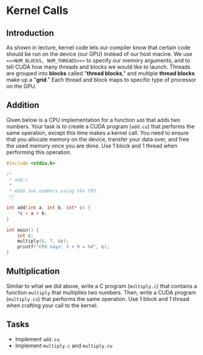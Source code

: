 # Kernel Calls

## Introduction
As shown in lecture, kernel code lets our compiler know that certain code should be run on the device (our GPU) instead of our host macine. We use `<<<NUM_BLOCKS, NUM_THREADS>>>` to specify our memory arguments, and to tell CUDA how many threads and blocks we would like to launch. Threads are grouped into **blocks** called "**thread blocks**," and multiple **thread blocks** make up a "**grid**." Each thread and block maps to specific type of processor on the GPU. 

## Addition
Given below is a CPU implementation for a function `add` that adds two numbers. Your task is to create a CUDA program (`add.cu`) that performs the same operation, except this time makes a kernel call. You need to ensure that you allocate memory on the device, transfer your data over, and free the used memory once you are done. Use 1 block and 1 thread when performing this operation.

```c
#include <stdio.h>

/*
 * add.c
 * 
 * Adds two numbers using the CPU.
 */

int add(int a, int b, int* c) {
    *c = a + b;
}

int main() {
    int c;
    multiply(6, 7, &c);
    printf("CPU says: 3 + 9 = %d", c);
}

```

## Multiplication
Similar to what we did above, write a C program (`multiply.c`) that contains a function `multiply` that multiplies two numbers. Then, write a CUDA program (`multiply.cu`) that performs the same operation. Use 1 block and 1 thread when crafting your call to the kernel.

## Tasks
* Implement `add.cu` 
* Implement `multiply.c` and `multiply.cu`
